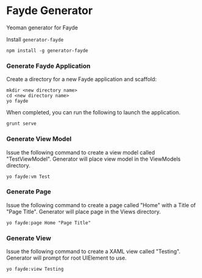 Fayde Generator
===============

Yeoman generator for Fayde

Install `generator-fayde`

  ```npm install -g generator-fayde```

### Generate Fayde Application
  
Create a directory for a new Fayde application and scaffold:

```
mkdir <new directory name>
cd <new directory name>
yo fayde
```

When completed, you can run the following to launch the application.

  ```grunt serve```

### Generate View Model

Issue the following command to create a view model called "TestViewModel".  Generator will place view model in the ViewModels directory.

```yo fayde:vm Test```

### Generate Page

Issue the following command to create a page called "Home" with a Title of "Page Title". Generator will place page in the Views directory.

```yo fayde:page Home "Page Title"```

### Generate View

Issue the following command to create a XAML view called "Testing".  Generator will prompt for root UIElement to use.

```yo fayde:view Testing```
